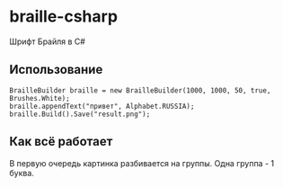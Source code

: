 # braille-csharp
Шрифт Брайля в C#

## Использование
```
BrailleBuilder braille = new BrailleBuilder(1000, 1000, 50, true, Brushes.White);
braille.appendText("привет", Alphabet.RUSSIA);
braille.Build().Save("result.png");
```
## Как всё работает
В первую очередь картинка разбивается на группы. Одна группа - 1 буква.




